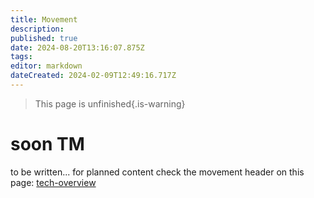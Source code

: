 ```yaml
---
title: Movement
description: 
published: true
date: 2024-08-20T13:16:07.875Z
tags: 
editor: markdown
dateCreated: 2024-02-09T12:49:16.717Z
---
```


>This page is unfinished{.is-warning}

# soon TM
to be written... 
for planned content check the movement header on this page: [tech-overview](/tech/tech-overview)